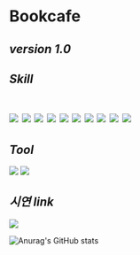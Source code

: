 # Bookcafe

## _version 1.0_


## _Skill_
<img src="https://img.shields.io/badge/Java-007396?style=flat-square&logo=Java&logoColor=white"/> <img src="https://img.shields.io/badge/Spring-6DB33F?style=flat-square&logo=Spring&logoColor=white"/>
<img src="https://img.shields.io/badge/JavaScript-F7DF1E?style=flat-square&logo=JavaScript&logoColor=white"/> 
<img src="https://img.shields.io/badge/jQuery-0769AD?style=flat-square&logo=jQuery&logoColor=white"/>
<img src="https://img.shields.io/badge/MySQL-4479A1?style=flat-square&logo=MySQL&logoColor=white"/>
<img src="https://img.shields.io/badge/HTML5-E34F26?style=flat-square&logo=HTML5&logoColor=white"/>
<img src="https://img.shields.io/badge/CSS-1572B6?style=flat-square&logo=CSS3&logoColor=white"/>
<img src="https://img.shields.io/badge/Bootstrap-7952B3?style=flat-square&logo=Bootstrap&logoColor=white"/>
<img src="https://img.shields.io/badge/Apache Tomcat-F8DC75?style=flat-square&logo=Apache Tomcat&logoColor=white"/>
<img src="https://img.shields.io/badge/Mybatis-A8B9CC?style=flat-square&logo=MySQL&logoColor=white"/>
=======



## _Tool_
<img src="https://img.shields.io/badge/Eclipse IDE-2C2255?style=flat-square&logo=Eclipse IDE&logoColor=white"/> <img src="https://img.shields.io/badge/Spring Boot-6DB33F?style=flat-square&logo=Spring Boot&logoColor=white"/>

## _시연 link_
<a href="https://www.youtube.com/">
<img src="https://img.shields.io/badge/YouTube-FF0000?style=flat-square&logo=YouTube&logoColor=white"/>
</a>

![Anurag's GitHub stats](https://github-readme-stats.vercel.app/api?username=ChoiGeonHui&show_icons=true&theme=radical)
